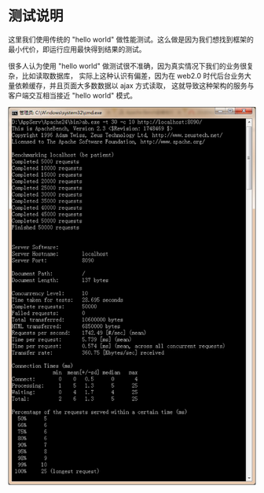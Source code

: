 # 测试说明

这里我们使用传统的 "hello world" 做性能测试。这么做是因为我们想找到框架的最小代价，即运行应用最快得到结果的测试。

很多人认为使用 "hello world" 做测试很不准确，因为真实情况下我们的业务很复杂，比如读取数据库，
实际上这种认识有偏差，因为在 web2.0 时代后台业务大量依赖缓存，并且页面大多数数据以 ajax 方式读取，
这就导致这种架构的服务与客户端交互相当接近 "hello world" 模式。

![测试结果](./result.jpg)
